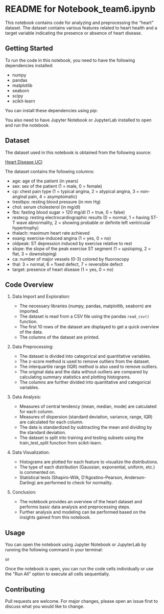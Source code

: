 # README for Notebook_team6.ipynb

This notebook contains code for analyzing and preprocessing the "heart" dataset. The dataset contains various features related to heart health and a target variable indicating the presence or absence of heart disease.

## Getting Started

To run the code in this notebook, you need to have the following dependencies installed:

- numpy
- pandas
- matplotlib
- seaborn
- scipy
- scikit-learn

You can install these dependencies using pip:


You also need to have Jupyter Notebook or JupyterLab installed to open and run the notebook.

## Dataset

The dataset used in this notebook is obtained from the following source:

[Heart Disease UCI](https://archive.ics.uci.edu/ml/datasets/heart+Disease)

The dataset contains the following columns:

- age: age of the patient (in years)
- sex: sex of the patient (1 = male, 0 = female)
- cp: chest pain type (1 = typical angina, 2 = atypical angina, 3 = non-anginal pain, 4 = asymptomatic)
- trestbps: resting blood pressure (in mm Hg)
- chol: serum cholesterol (in mg/dl)
- fbs: fasting blood sugar > 120 mg/dl (1 = true, 0 = false)
- restecg: resting electrocardiographic results (0 = normal, 1 = having ST-T wave abnormality, 2 = showing probable or definite left ventricular hypertrophy)
- thalach: maximum heart rate achieved
- exang: exercise-induced angina (1 = yes, 0 = no)
- oldpeak: ST depression induced by exercise relative to rest
- slope: the slope of the peak exercise ST segment (1 = upsloping, 2 = flat, 3 = downsloping)
- ca: number of major vessels (0-3) colored by fluoroscopy
- thal: 3 = normal, 6 = fixed defect, 7 = reversible defect
- target: presence of heart disease (1 = yes, 0 = no)

## Code Overview

1. Data Import and Exploration:
   - The necessary libraries (numpy, pandas, matplotlib, seaborn) are imported.
   - The dataset is read from a CSV file using the pandas `read_csv()` function.
   - The first 10 rows of the dataset are displayed to get a quick overview of the data.
   - The columns of the dataset are printed.

2. Data Preprocessing:
   - The dataset is divided into categorical and quantitative variables.
   - The z-score method is used to remove outliers from the dataset.
   - The interquartile range (IQR) method is also used to remove outliers.
   - The original data and the data without outliers are compared by calculating summary statistics and plotting histograms.
   - The columns are further divided into quantitative and categorical variables.

3. Data Analysis:
   - Measures of central tendency (mean, median, mode) are calculated for each column.
   - Measures of dispersion (standard deviation, variance, range, IQR) are calculated for each column.
   - The data is standardized by subtracting the mean and dividing by the standard deviation.
   - The dataset is split into training and testing subsets using the train_test_split function from scikit-learn.

4. Data Visualization:
   - Histograms are plotted for each feature to visualize the distributions.
   - The type of each distribution (Gaussian, exponential, uniform, etc.) is commented on.
   - Statistical tests (Shapiro-Wilk, D'Agostino-Pearson, Anderson-Darling) are performed to check for normality.

5. Conclusion:
   - The notebook provides an overview of the heart dataset and performs basic data analysis and preprocessing steps.
   - Further analysis and modeling can be performed based on the insights gained from this notebook.

## Usage

You can open the notebook using Jupyter Notebook or JupyterLab by running the following command in your terminal:

or


Once the notebook is open, you can run the code cells individually or use the "Run All" option to execute all cells sequentially.

## Contributing

Pull requests are welcome. For major changes, please open an issue first to discuss what you would like to change.

